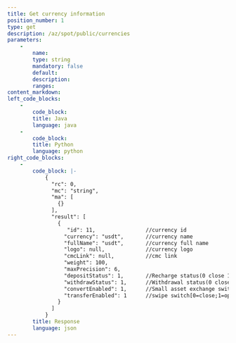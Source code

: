 ```yaml
---
title: Get currency information
position_number: 1
type: get
description: /az/spot/public/currencies
parameters:
    -
        name:
        type: string
        mandatory: false
        default:
        description:
        ranges:
content_markdown:
left_code_blocks:
    -
        code_block:
        title: Java
        language: java
    -
        code_block:
        title: Python
        language: python
right_code_blocks:
    -
        code_block: |-
            {
              "rc": 0,
              "mc": "string",
              "ma": [
                {}
              ],
              "result": [
                {
                   "id": 11,                //currency id
                  "currency": "usdt",       //currency name
                  "fullName": "usdt",       //currency full name
                  "logo": null,             //currency logo
                  "cmcLink": null,          //cmc link
                  "weight": 100,    
                  "maxPrecision": 6,  
                  "depositStatus": 1,       //Recharge status(0 close 1 open)
                  "withdrawStatus": 1,      //Withdrawal status(0 close 1 open)
                  "convertEnabled": 1,      //Small asset exchange switch[0=close;1=open]
                  "transferEnabled": 1      //swipe switch[0=close;1=open]
                }
              ]
            }
        title: Response
        language: json
---
```


